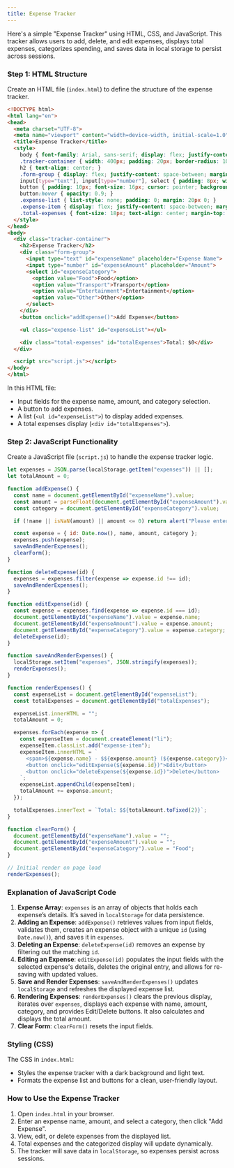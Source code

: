 ```yaml
---
title: Expense Tracker
---
```


Here's a simple "Expense Tracker" using HTML, CSS, and JavaScript. This tracker allows users to add, delete, and edit expenses, displays total expenses, categorizes spending, and saves data in local storage to persist across sessions.

### Step 1: HTML Structure

Create an HTML file (`index.html`) to define the structure of the expense tracker.

```html
<!DOCTYPE html>
<html lang="en">
<head>
  <meta charset="UTF-8">
  <meta name="viewport" content="width=device-width, initial-scale=1.0">
  <title>Expense Tracker</title>
  <style>
    body { font-family: Arial, sans-serif; display: flex; justify-content: center; align-items: center; height: 100vh; margin: 0; background-color: #f5f5f5; }
    .tracker-container { width: 400px; padding: 20px; border-radius: 10px; background-color: #333; color: white; }
    h2 { text-align: center; }
    .form-group { display: flex; justify-content: space-between; margin-bottom: 15px; }
    input[type="text"], input[type="number"], select { padding: 8px; width: 60%; font-size: 16px; border: none; border-radius: 5px; }
    button { padding: 10px; font-size: 16px; cursor: pointer; background-color: #4CAF50; color: white; border: none; border-radius: 5px; }
    button:hover { opacity: 0.9; }
    .expense-list { list-style: none; padding: 0; margin: 20px 0; }
    .expense-item { display: flex; justify-content: space-between; margin-bottom: 10px; background-color: #444; padding: 10px; border-radius: 5px; }
    .total-expenses { font-size: 18px; text-align: center; margin-top: 15px; }
  </style>
</head>
<body>
  <div class="tracker-container">
    <h2>Expense Tracker</h2>
    <div class="form-group">
      <input type="text" id="expenseName" placeholder="Expense Name">
      <input type="number" id="expenseAmount" placeholder="Amount">
      <select id="expenseCategory">
        <option value="Food">Food</option>
        <option value="Transport">Transport</option>
        <option value="Entertainment">Entertainment</option>
        <option value="Other">Other</option>
      </select>
    </div>
    <button onclick="addExpense()">Add Expense</button>

    <ul class="expense-list" id="expenseList"></ul>

    <div class="total-expenses" id="totalExpenses">Total: $0</div>
  </div>

  <script src="script.js"></script>
</body>
</html>
```

In this HTML file:
- Input fields for the expense name, amount, and category selection.
- A button to add expenses.
- A list (`<ul id="expenseList">`) to display added expenses.
- A total expenses display (`<div id="totalExpenses">`).

### Step 2: JavaScript Functionality

Create a JavaScript file (`script.js`) to handle the expense tracker logic.

```javascript
let expenses = JSON.parse(localStorage.getItem("expenses")) || [];
let totalAmount = 0;

function addExpense() {
  const name = document.getElementById("expenseName").value;
  const amount = parseFloat(document.getElementById("expenseAmount").value);
  const category = document.getElementById("expenseCategory").value;

  if (!name || isNaN(amount) || amount <= 0) return alert("Please enter valid expense details.");

  const expense = { id: Date.now(), name, amount, category };
  expenses.push(expense);
  saveAndRenderExpenses();
  clearForm();
}

function deleteExpense(id) {
  expenses = expenses.filter(expense => expense.id !== id);
  saveAndRenderExpenses();
}

function editExpense(id) {
  const expense = expenses.find(expense => expense.id === id);
  document.getElementById("expenseName").value = expense.name;
  document.getElementById("expenseAmount").value = expense.amount;
  document.getElementById("expenseCategory").value = expense.category;
  deleteExpense(id);
}

function saveAndRenderExpenses() {
  localStorage.setItem("expenses", JSON.stringify(expenses));
  renderExpenses();
}

function renderExpenses() {
  const expenseList = document.getElementById("expenseList");
  const totalExpenses = document.getElementById("totalExpenses");

  expenseList.innerHTML = "";
  totalAmount = 0;

  expenses.forEach(expense => {
    const expenseItem = document.createElement("li");
    expenseItem.classList.add("expense-item");
    expenseItem.innerHTML = `
      <span>${expense.name} - $${expense.amount} (${expense.category})</span>
      <button onclick="editExpense(${expense.id})">Edit</button>
      <button onclick="deleteExpense(${expense.id})">Delete</button>
    `;
    expenseList.appendChild(expenseItem);
    totalAmount += expense.amount;
  });

  totalExpenses.innerText = `Total: $${totalAmount.toFixed(2)}`;
}

function clearForm() {
  document.getElementById("expenseName").value = "";
  document.getElementById("expenseAmount").value = "";
  document.getElementById("expenseCategory").value = "Food";
}

// Initial render on page load
renderExpenses();
```

### Explanation of JavaScript Code

1. **Expense Array**: `expenses` is an array of objects that holds each expense’s details. It’s saved in `localStorage` for data persistence.
2. **Adding an Expense**: `addExpense()` retrieves values from input fields, validates them, creates an expense object with a unique `id` (using `Date.now()`), and saves it in `expenses`.
3. **Deleting an Expense**: `deleteExpense(id)` removes an expense by filtering out the matching `id`.
4. **Editing an Expense**: `editExpense(id)` populates the input fields with the selected expense's details, deletes the original entry, and allows for re-saving with updated values.
5. **Save and Render Expenses**: `saveAndRenderExpenses()` updates `localStorage` and refreshes the displayed expense list.
6. **Rendering Expenses**: `renderExpenses()` clears the previous display, iterates over `expenses`, displays each expense with name, amount, category, and provides Edit/Delete buttons. It also calculates and displays the total amount.
7. **Clear Form**: `clearForm()` resets the input fields.

### Styling (CSS)

The CSS in `index.html`:
- Styles the expense tracker with a dark background and light text.
- Formats the expense list and buttons for a clean, user-friendly layout.

### How to Use the Expense Tracker

1. Open `index.html` in your browser.
2. Enter an expense name, amount, and select a category, then click "Add Expense".
3. View, edit, or delete expenses from the displayed list.
4. Total expenses and the categorized display will update dynamically.
5. The tracker will save data in `localStorage`, so expenses persist across sessions.